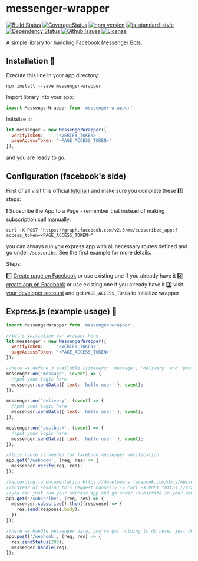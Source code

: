 # messenger-wrapper
[![Build Status](https://travis-ci.org/justynjozwiak/messenger-wrapper.svg?branch=master)](https://travis-ci.org/justynjozwiak/messenger-wrapper)
[![CoverageStatus](https://coveralls.io/repos/github/justynjozwiak/messenger-wrapper/badge.svg?branch=master)](https://coveralls.io/github/justynjozwiak/messenger-wrapper?branch=master)
[![npm version](https://img.shields.io/npm/v/messenger-wrapper.svg?style=flat)](https://www.npmjs.com/package/messenger-wrapper)
[![js-standard-style](https://img.shields.io/badge/code%20style-standard-brightgreen.svg)](http://standardjs.com/)
[![Dependency Status](https://www.versioneye.com/user/projects/571a18b3fcd19a00415b21bc/badge.svg)](https://www.versioneye.com/user/projects/571a18b3fcd19a00415b21bc)
[![Github Issues](http://githubbadges.herokuapp.com/justynjozwiak/messenger-wrapper/issues.svg)](https://github.com/justynjozwiak/messenger-wrapper/issues)
[![License](http://img.shields.io/:license-MIT-blue.svg)](http://badges.mit-license.org)

A simple library for handling [Facebook Messenger Bots](https://developers.facebook.com/docs/messenger-platform).

## Installation :electric_plug:

Execute this line in your app directory:

```
npm install --save messenger-wrapper
```

Import library into your app:

```javascript
import MessengerWrapper from 'messenger-wrapper';
```

Initialize it:

```javascript
let messenger = new MessengerWrapper({
  verifyToken:     '<VERIFY_TOKEN>',
  pageAccessToken: '<PAGE_ACCESS_TOKEN>'
});
```

and you are ready to go.

## Configuration (facebook's side)

First of all visit this official [tutorial](https://developers.facebook.com/docs/messenger-platform/quickstart#steps])) and
make sure you complete these :three: steps:

:exclamation: Subscribe the App to a Page - remember that instead of making subscription call manually:

```
curl -X POST "https://graph.facebook.com/v2.6/me/subscribed_apps?access_token=<PAGE_ACCESS_TOKEN>"
```

you can always run you express app with all necessary routes defined and go under `/subscribe`. See the first example for more details.

Steps:

:one: [Create page on Facebook](https://www.facebook.com/pages/create/) or use existing one if you already have it
:two: [create app on Facebook](https://developers.facebook.com/quickstarts/?platform=web) or use existing one if you already have it
:three: visit [your developer account](https://developers.facebook.com/apps/) and get `PAGE_ACCESS_TOKEN` to initialize wrapper

## Express.js (example usage) :book:

```javascript
import MessengerWrapper from 'messenger-wrapper';

//let's initialize our wrapper here
let messenger = new MessengerWrapper({
  verifyToken:     '<VERIFY_TOKEN>',
  pageAccessToken: '<PAGE_ACCESS_TOKEN>'
});

//here we define 3 available listeners: 'message', 'delivery' and 'postback'
messenger.on('message', (event) => {
  //put your logic here
  messenger.sendData({ text: 'hello user' }, event);
});

messenger.on('delivery', (event) => {
  //put your logic here
  messenger.sendData({ text: 'hello user' }, event);
});

messenger.on('postback', (event) => {
  //put your logic here
  messenger.sendData({ text: 'hello user' }, event);
});

//this route is needed for facebook messenger verification
app.get('/webhook', (req, res) => {
  messenger.verify(req, res);
});

//according to documentation https://developers.facebook.com/docs/messenger-platform/implementation
//instead of sending this request manually -> curl -X POST "https://graph.facebook.com/v2.6/me/subscribed_apps?access_token=<PAGE_ACCESS_TOKEN>"
//you can just run your express app and go under /subscribe in your web browser
app.get('/subscribe', (req, res) => {
  messenger.subscribe().then((response) => {
    res.send(response.body);
  });
});

//here we handle messenger data, you've got nothing to do here, just define that route
app.post('/webhook', (req, res) => {
  res.sendStatus(200);
  messenger.handle(req);
});
```
